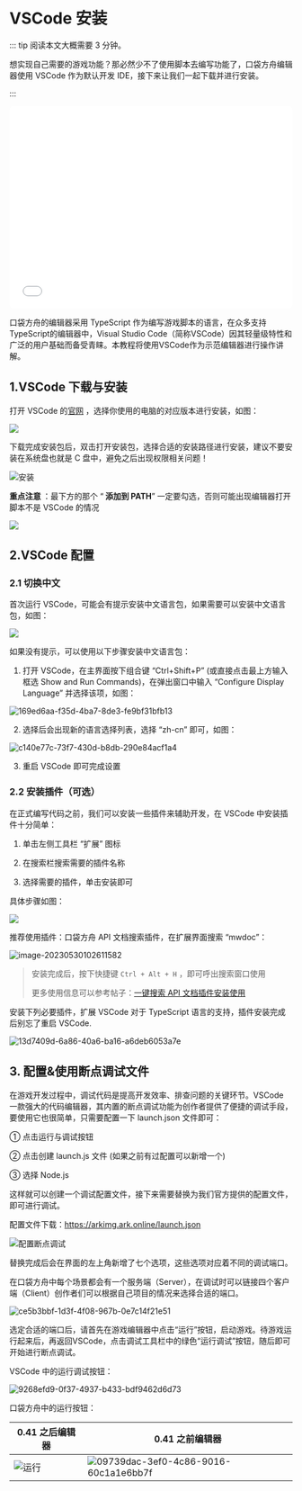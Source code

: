 # VSCode 安装

::: tip 阅读本文大概需要 3 分钟。

想实现自己需要的游戏功能？那必然少不了使用脚本去编写功能了，口袋方舟编辑器使用 VSCode 作为默认开发 IDE，接下来让我们一起下载并进行安装。

:::

<iframe sandbox="allow-scripts allow-downloads allow-same-origin allow-popups allow-presentation allow-forms" frameborder="0" draggable="false" allowfullscreen="" allow="encrypted-media;" referrerpolicy="" aha-samesite="" class="iframe-loaded" src="//player.bilibili.com/player.html?isOutside=true&aid=322817180&bvid=BV1qw411q7ba&cid=1327553561&p=3&autoplay=0" style="border-radius: 7px; width: 100%; height: 360px;"></iframe>

口袋方舟的编辑器采用 TypeScript 作为编写游戏脚本的语言，在众多支持TypeScript的编辑器中，Visual Studio Code（简称VSCode）因其轻量级特性和广泛的用户基础而备受青睐。本教程将使用VSCode作为示范编辑器进行操作讲解。

## 1.VSCode 下载与安装

打开 VSCode 的[官网](https://code.visualstudio.com/Download) ，选择你使用的电脑的对应版本进行安装，如图：

![](https://wstatic-a1.233leyuan.com/productdocs/static/boxcn11kr0iTC0GYNnJEj81fb1g.png)

下载完成安装包后，双击打开安装包，选择合适的安装路径进行安装，建议不要安装在系统盘也就是 C 盘中，避免之后出现权限相关问题！

![安装](https://wstatic-a1.233leyuan.com/productdocs/static/boxcn3pPMESuQxeGvuSWrmjYAUf.png)

<strong> 重点注意 </strong>：最下方的那个 “<strong> 添加到 PATH</strong>” 一定要勾选，否则可能出现编辑器打开脚本不是 VSCode 的情况

![](https://wstatic-a1.233leyuan.com/productdocs/static/boxcnHk7zpo15y1ighL7nXpBrYd.png)

## 2.VSCode 配置

### 2.1 切换中文

首次运行 VSCode，可能会有提示安装中文语言包，如果需要可以安装中文语言包，如图：

![](https://wstatic-a1.233leyuan.com/productdocs/static/boxcnArgZhO8V9U5YM1ERNXLBBf.png)

如果没有提示，可以使用以下步骤安装中文语言包：

1. 打开 VSCode，在主界面按下组合键 “Ctrl+Shift+P” (或直接点击最上方输入框选 Show and Run Commands)，在弹出窗口中输入 “Configure Display Language” 并选择该项，如图：

![169ed6aa-f35d-4ba7-8de3-fe9bf31bfb13](https://arkimg.ark.online/169ed6aa-f35d-4ba7-8de3-fe9bf31bfb13.webp)

2. 选择后会出现新的语言选择列表，选择 “zh-cn” 即可，如图：

![c140e77c-73f7-430d-b8db-290e84acf1a4](https://arkimg.ark.online/c140e77c-73f7-430d-b8db-290e84acf1a4.webp)

3. 重启 VSCode 即可完成设置

### 2.2 安装插件（可选）

在正式编写代码之前，我们可以安装一些插件来辅助开发，在 VSCode 中安装插件十分简单：

1. 单击左侧工具栏 “扩展” 图标

2. 在搜索栏搜索需要的插件名称

3. 选择需要的插件，单击安装即可

具体步骤如图：

![](https://wstatic-a1.233leyuan.com/productdocs/static/boxcnxp7hmqlN2GILAICT2xLqAd.png)

推荐使用插件：口袋方舟 API 文档搜索插件，在扩展界面搜索 “mwdoc”：

![image-20230530102611582](https://arkimg.ark.online/image-20230530102611582.webp)

> 安装完成后，按下快捷键 `Ctrl + Alt + H` ，即可呼出搜索窗口使用
>
> 更多使用信息可以参考帖子：[一键搜索 API 文档插件安装使用](https://forum.ark.online/forum.php?mod=viewthread&tid=1657&page=1&extra=#pid5242)

安装下列必要插件，扩展 VSCode 对于 TypeScript 语言的支持，插件安装完成后别忘了重启 VSCode.

![13d7409d-6a86-40a6-ba16-a6deb6053a7e](https://arkimg.ark.online/13d7409d-6a86-40a6-ba16-a6deb6053a7e.webp)

## 3.  配置&使用断点调试文件

在游戏开发过程中，调试代码是提高开发效率、排查问题的关键环节。VSCode 一款强大的代码编辑器，其内置的断点调试功能为创作者提供了便捷的调试手段，要使用它也很简单，只需要配置一下 launch.json 文件即可：

① 点击运行与调试按钮

② 点击创建 launch.js 文件 (如果之前有过配置可以新增一个)

③ 选择 Node.js

这样就可以创建一个调试配置文件，接下来需要替换为我们官方提供的配置文件，即可进行调试。

配置文件下载：https://arkimg.ark.online/launch.json

![配置断点调试](https://arkimg.ark.online/ceacccbe-0333-46a4-b547-0dd02506bddd.webp)

替换完成后会在界面的左上角新增了七个选项，这些选项对应着不同的调试端口。

在口袋方舟中每个场景都会有一个服务端（Server），在调试时可以链接四个客户端（Client）创作者们可以根据自己项目的情况来选择合适的端口。

![ce5b3bbf-1d3f-4f08-967b-0e7c14f21e51](https://arkimg.ark.online/ce5b3bbf-1d3f-4f08-967b-0e7c14f21e51.webp)

选定合适的端口后，请首先在游戏编辑器中点击“运行”按钮，启动游戏。待游戏运行起来后，再返回VSCode，点击调试工具栏中的绿色“运行调试”按钮，随后即可开始进行断点调试。

VSCode 中的运行调试按钮：

![9268efd9-0f37-4937-b433-bdf9462d6d73](https://arkimg.ark.online/9268efd9-0f37-4937-b433-bdf9462d6d73.webp)

口袋方舟中的运行按钮：

| 0.41 之后编辑器                                              | 0.41 之前编辑器                                              |
| ------------------------------------------------------------ | ------------------------------------------------------------ |
| ![运行](https://arkimg.ark.online/60538072-0eb8-4ed2-aed0-8b6a412cdce1.webp) | ![09739dac-3ef0-4c86-9016-60c1a1e6bb7f](https://arkimg.ark.online/09739dac-3ef0-4c86-9016-60c1a1e6bb7f.webp) |



